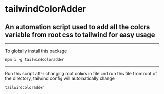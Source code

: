 # tailwindColorAdder

## An automation script used to add all the colors variable from root css to tailwind for easy usage
<hr>

To globally install this package

```npm i -g tailwindcoloradder```

<hr>
Run this script after changing root colors in file and run this file from root of the directory, tailwind config will automatically change

```tailwindcoloradder```